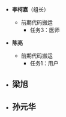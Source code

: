- **李柯嘉**（组长）
  - 前期代码搬运
    - 任务3：医师

- **陈亮**
  - 前期代码搬运
    - 任务1：用户
- **梁旭**
  - 
- **孙元华**
  - 
